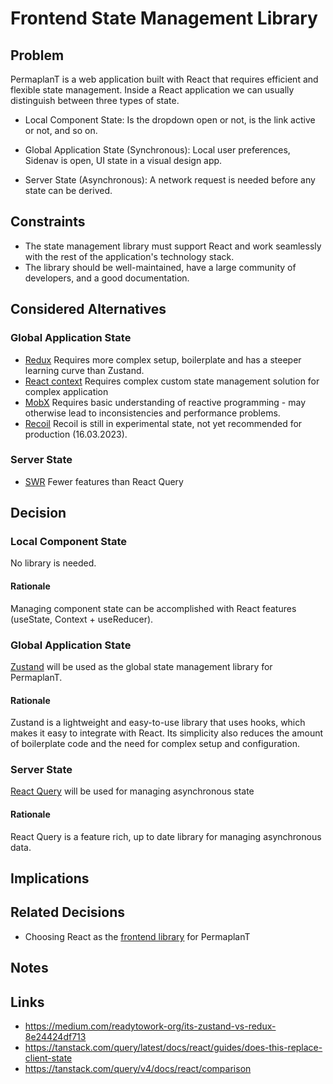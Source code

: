 # Frontend State Management Library

## Problem

PermaplanT is a web application built with React that requires efficient and flexible state management.
Inside a React application we can usually distinguish between three types of state.

- Local Component State: Is the dropdown open or not, is the link active or not, and so on.

- Global Application State (Synchronous): Local user preferences, Sidenav is open, UI state in a visual design app.

- Server State (Asynchronous): A network request is needed before any state can be derived.

## Constraints

- The state management library must support React and work seamlessly with the rest of the application's technology stack.
- The library should be well-maintained, have a large community of developers, and a good documentation.

## Considered Alternatives

### Global Application State

- [Redux](https://redux.js.org/)
  Requires more complex setup, boilerplate and has a steeper learning curve than Zustand.
- [React context](https://reactjs.org/docs/context.html)
  Requires complex custom state management solution for complex application
- [MobX](https://mobx.js.org/)
  Requires basic understanding of reactive programming - may otherwise lead to inconsistencies and performance problems.
- [Recoil](https://recoiljs.org/)
  Recoil is still in experimental state, not yet recommended for production (16.03.2023).

### Server State

- [SWR](https://github.com/vercel/swr)
  Fewer features than React Query

## Decision

### Local Component State

No library is needed.

#### Rationale

Managing component state can be accomplished with React features (useState, Context + useReducer).

### Global Application State

[Zustand](https://github.com/pmndrs/zustand) will be used as the global state management library for PermaplanT.

#### Rationale

Zustand is a lightweight and easy-to-use library that uses hooks, which makes it easy to integrate with React.
Its simplicity also reduces the amount of boilerplate code and the need for complex setup and configuration.

### Server State

[React Query](https://react-query-v3.tanstack.com/) will be used for managing asynchronous state

#### Rationale

React Query is a feature rich, up to date library for managing asynchronous data.

## Implications

## Related Decisions

- Choosing React as the [frontend library](./frontend_ui_framework.md) for PermaplanT

## Notes

## Links

- https://medium.com/readytowork-org/its-zustand-vs-redux-8e24424df713
- https://tanstack.com/query/latest/docs/react/guides/does-this-replace-client-state
- https://tanstack.com/query/v4/docs/react/comparison
